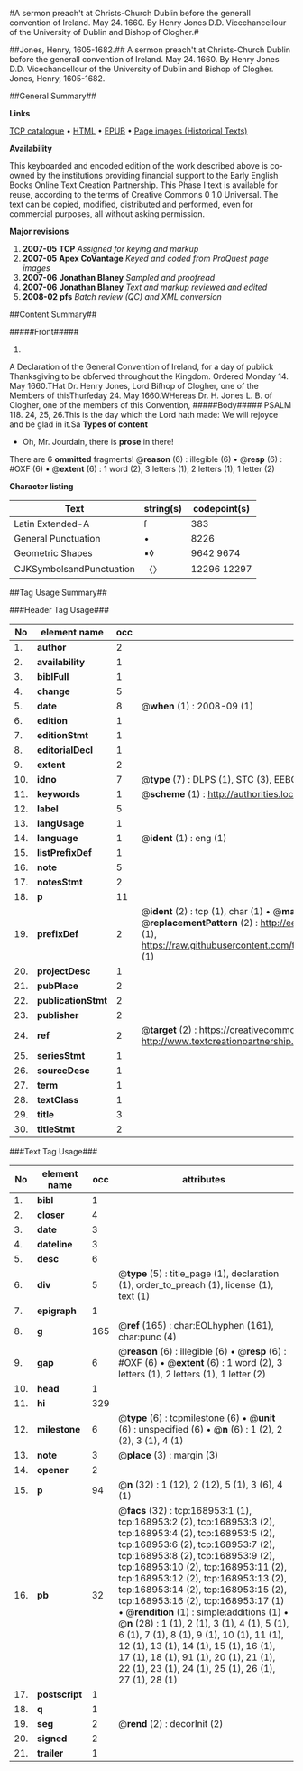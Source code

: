 #A sermon preach't at Christs-Church Dublin before the generall convention of Ireland. May 24. 1660. By Henry Jones D.D. Vicechancellour of the University of Dublin and Bishop of Clogher.#

##Jones, Henry, 1605-1682.##
A sermon preach't at Christs-Church Dublin before the generall convention of Ireland. May 24. 1660. By Henry Jones D.D. Vicechancellour of the University of Dublin and Bishop of Clogher.
Jones, Henry, 1605-1682.

##General Summary##

**Links**

[TCP catalogue](http://www.ota.ox.ac.uk/tcp/)  • 
[HTML](http://tei.it.ox.ac.uk/tcp/Texts-HTML/free/A87/A87630.html)  • 
[EPUB](http://tei.it.ox.ac.uk/tcp/Texts-EPUB/free/A87/A87630.epub) • 
[Page images (Historical Texts)](https://data.historicaltexts.jisc.ac.uk/view?pubId=eebo-99866944e&pageId=eebo-99866944e-168953-1)

**Availability**

This keyboarded and encoded edition of the
	       work described above is co-owned by the institutions
	       providing financial support to the Early English Books
	       Online Text Creation Partnership. This Phase I text is
	       available for reuse, according to the terms of Creative
	       Commons 0 1.0 Universal. The text can be copied,
	       modified, distributed and performed, even for
	       commercial purposes, all without asking permission.

**Major revisions**

1. __2007-05__ __TCP__ *Assigned for keying and markup*
1. __2007-05__ __Apex CoVantage__ *Keyed and coded from ProQuest page images*
1. __2007-06__ __Jonathan Blaney__ *Sampled and proofread*
1. __2007-06__ __Jonathan Blaney__ *Text and markup reviewed and edited*
1. __2008-02__ __pfs__ *Batch review (QC) and XML conversion*

##Content Summary##

#####Front#####

1. 
A Declaration of the General Convention of Ireland, for a day of publick Thanksgiving to be obſerved throughout the Kingdom.
Ordered Monday 14. May 1660.THat Dr. Henry Jones, Lord Biſhop of Clogher, one of the Members of thisThurſeday 24. May 1660.WHereas Dr. H. Jones L. B. of Clogher, one of the members of this Convention,
#####Body#####
PSALM 118. 24, 25, 26.This is the day which the Lord hath made: We will rejoyce and be glad in it.Sa
**Types of content**

  * Oh, Mr. Jourdain, there is **prose** in there!

There are 6 **ommitted** fragments! 
 @__reason__ (6) : illegible (6)  •  @__resp__ (6) : #OXF (6)  •  @__extent__ (6) : 1 word (2), 3 letters (1), 2 letters (1), 1 letter (2)

**Character listing**


|Text|string(s)|codepoint(s)|
|---|---|---|
|Latin Extended-A|ſ|383|
|General Punctuation|•|8226|
|Geometric Shapes|▪◊|9642 9674|
|CJKSymbolsandPunctuation|〈〉|12296 12297|

##Tag Usage Summary##

###Header Tag Usage###

|No|element name|occ|attributes|
|---|---|---|---|
|1.|__author__|2||
|2.|__availability__|1||
|3.|__biblFull__|1||
|4.|__change__|5||
|5.|__date__|8| @__when__ (1) : 2008-09 (1)|
|6.|__edition__|1||
|7.|__editionStmt__|1||
|8.|__editorialDecl__|1||
|9.|__extent__|2||
|10.|__idno__|7| @__type__ (7) : DLPS (1), STC (3), EEBO-CITATION (1), PROQUEST (1), VID (1)|
|11.|__keywords__|1| @__scheme__ (1) : http://authorities.loc.gov/ (1)|
|12.|__label__|5||
|13.|__langUsage__|1||
|14.|__language__|1| @__ident__ (1) : eng (1)|
|15.|__listPrefixDef__|1||
|16.|__note__|5||
|17.|__notesStmt__|2||
|18.|__p__|11||
|19.|__prefixDef__|2| @__ident__ (2) : tcp (1), char (1)  •  @__matchPattern__ (2) : ([0-9\-]+):([0-9IVX]+) (1), (.+) (1)  •  @__replacementPattern__ (2) : http://eebo.chadwyck.com/downloadtiff?vid=$1&page=$2 (1), https://raw.githubusercontent.com/textcreationpartnership/Texts/master/tcpchars.xml#$1 (1)|
|20.|__projectDesc__|1||
|21.|__pubPlace__|2||
|22.|__publicationStmt__|2||
|23.|__publisher__|2||
|24.|__ref__|2| @__target__ (2) : https://creativecommons.org/publicdomain/zero/1.0/ (1), http://www.textcreationpartnership.org/docs/. (1)|
|25.|__seriesStmt__|1||
|26.|__sourceDesc__|1||
|27.|__term__|1||
|28.|__textClass__|1||
|29.|__title__|3||
|30.|__titleStmt__|2||


###Text Tag Usage###

|No|element name|occ|attributes|
|---|---|---|---|
|1.|__bibl__|1||
|2.|__closer__|4||
|3.|__date__|3||
|4.|__dateline__|3||
|5.|__desc__|6||
|6.|__div__|5| @__type__ (5) : title_page (1), declaration (1), order_to_preach (1), license (1), text (1)|
|7.|__epigraph__|1||
|8.|__g__|165| @__ref__ (165) : char:EOLhyphen (161), char:punc (4)|
|9.|__gap__|6| @__reason__ (6) : illegible (6)  •  @__resp__ (6) : #OXF (6)  •  @__extent__ (6) : 1 word (2), 3 letters (1), 2 letters (1), 1 letter (2)|
|10.|__head__|1||
|11.|__hi__|329||
|12.|__milestone__|6| @__type__ (6) : tcpmilestone (6)  •  @__unit__ (6) : unspecified (6)  •  @__n__ (6) : 1 (2), 2 (2), 3 (1), 4 (1)|
|13.|__note__|3| @__place__ (3) : margin (3)|
|14.|__opener__|2||
|15.|__p__|94| @__n__ (32) : 1 (12), 2 (12), 5 (1), 3 (6), 4 (1)|
|16.|__pb__|32| @__facs__ (32) : tcp:168953:1 (1), tcp:168953:2 (2), tcp:168953:3 (2), tcp:168953:4 (2), tcp:168953:5 (2), tcp:168953:6 (2), tcp:168953:7 (2), tcp:168953:8 (2), tcp:168953:9 (2), tcp:168953:10 (2), tcp:168953:11 (2), tcp:168953:12 (2), tcp:168953:13 (2), tcp:168953:14 (2), tcp:168953:15 (2), tcp:168953:16 (2), tcp:168953:17 (1)  •  @__rendition__ (1) : simple:additions (1)  •  @__n__ (28) : 1 (1), 2 (1), 3 (1), 4 (1), 5 (1), 6 (1), 7 (1), 8 (1), 9 (1), 10 (1), 11 (1), 12 (1), 13 (1), 14 (1), 15 (1), 16 (1), 17 (1), 18 (1), 91 (1), 20 (1), 21 (1), 22 (1), 23 (1), 24 (1), 25 (1), 26 (1), 27 (1), 28 (1)|
|17.|__postscript__|1||
|18.|__q__|1||
|19.|__seg__|2| @__rend__ (2) : decorInit (2)|
|20.|__signed__|2||
|21.|__trailer__|1||
